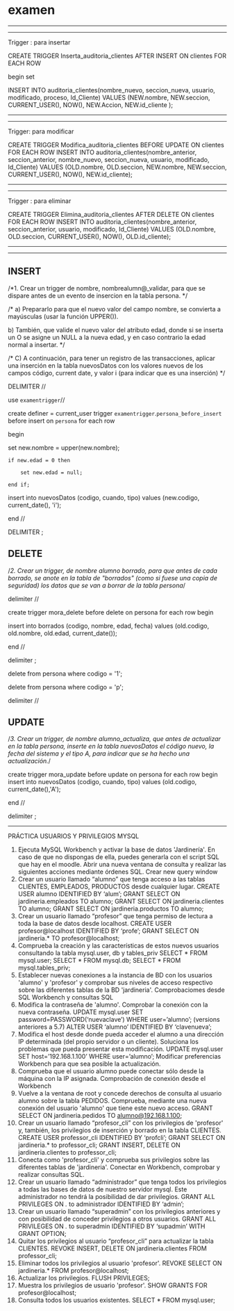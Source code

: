 # examen

---------------

_______________

Trigger : para insertar 

CREATE TRIGGER Inserta_auditoria_clientes AFTER INSERT ON clientes
FOR EACH ROW

begin set 

INSERT INTO auditoria_clientes(nombre_nuevo, seccion_nueva, usuario,
modificado, proceso, Id_Cliente)
VALUES (NEW.nombre, NEW.seccion, CURRENT_USER(), NOW(),
NEW.Accion, NEW.id_cliente );

--------------

______________

Trigger: para modificar

CREATE TRIGGER Modifica_auditoria_clientes BEFORE UPDATE ON clientes
FOR EACH ROW
INSERT INTO auditoria_clientes(nombre_anterior, seccion_anterior,
nombre_nuevo, seccion_nueva, usuario, modificado, Id_Cliente)
VALUES (OLD.nombre, OLD.seccion, NEW.nombre, NEW.seccion,
CURRENT_USER(), NOW(), NEW.id_cliente);

----------------
________________

Trigger : para eliminar

CREATE TRIGGER Elimina_auditoria_clientes AFTER DELETE ON clientes
FOR EACH ROW
INSERT INTO auditoria_clientes(nombre_anterior, seccion_anterior,
usuario, modificado, Id_Cliente)
VALUES (OLD.nombre, OLD.seccion, CURRENT_USER(), NOW(),
OLD.id_cliente);


----------------
________________
## INSERT


/*1. Crear un trigger de nombre, nombrealumn@_validar, 
para que se dispare antes de un evento
de insercion en
la tabla persona. */ 

/* a) Prepararlo para que el nuevo valor del campo nombre, se convierta a 
mayúsculas (usar la función UPPER()). 

b) También, que valide el nuevo valor del atributo edad, donde si se 
inserta un O se asigne un NULL a la nueva edad, y en caso contrario la edad 
normal a insertar. */

/* C) A continuación, para tener un registro de las transacciones, 
aplicar una inserción en la tabla nuevosDatos con los valores nuevos 
de los campos código, current date, y valor i (para indicar que es una inserción) */

DELIMITER //

use `examentrigger`//

create definer = current_user trigger `examentrigger`.`persona_before_insert` 
before insert on `persona` for each row 

begin

set new.nombre = upper(new.nombre);

    if new.edad = 0 then

		set new.edad = null;

	end if;

insert into nuevosDatos (codigo, cuando, tipo) values (new.codigo, current_date(), 'i');


end //

DELIMITER ;

## DELETE

/*2. Crear un trigger, de nombre alumno borrado, para que antes de cada borrado, 
se anote en la tabla de "borrados" (como si fuese una copia de seguridad) 
los datos que se van a borrar de la tabla persona*/

delimiter //

create trigger mora_delete before delete on persona for each row
begin 

insert into borrados (codigo, nombre, edad, fecha) values (old.codigo, old.nombre, old.edad, current_date());

end // 

delimiter ;

delete from persona where codigo = '1';

delete from persona where codigo = 'p';

delimiter //

## UPDATE

/*3. Crear un trigger, de nombre alumno_actualiza, que antes de actualizar 
en la tabla persona, inserte en la tabla nuevosDatos el código nuevo, 
la fecha del sistema y el tipo A, para indicar que se ha hecho una actualización.*/

create trigger mora_update before update on persona for each row
begin 
insert into nuevosDatos (codigo, cuando, tipo) values (old.codigo, current_date(),'A');

end // 

delimiter ;

_________________________________________

PRÁCTICA USUARIOS Y PRIVILEGIOS MYSQL
1. Ejecuta MySQL Workbench y activar la base de datos 'Jardinería'. En caso de que no dispongas
de ella, puedes generarla con el script SQL que hay en el moodle. Abrir una nueva ventana de
consulta y realizar las siguientes acciones mediante órdenes SQL.
Crear new query window
2. Crear un usuario llamado “alumno” que tenga acceso a las tablas CLIENTES, EMPLEADOS,
PRODUCTOS desde cualquier lugar.
CREATE USER alumno IDENTIFIED BY ‘alum’;
GRANT SELECT ON jardineria.empleados TO alumno;
GRANT SELECT ON jardineria.clientes TO alumno;
GRANT SELECT ON jardineria.productos TO alumno;
3. Crear un usuario llamado “profesor” que tenga permiso de lectura a toda la base de datos
desde localhost.
CREATE USER profesor@localhost IDENTIFIED BY ‘profe’;
GRANT SELECT ON jardineria.* TO profesor@localhost;
4. Comprueba la creación y las características de estos nuevos usuarios consultando la tabla
mysql.user, db y tables_priv
SELECT * FROM mysql.user;
SELECT * FROM mysql.db;
SELECT * FROM mysql.tables_priv;
5. Establecer nuevas conexiones a la instancia de BD con los usuarios 'alumno' y 'profesor' y
comprobar sus niveles de acceso respectivo sobre las diferentes tablas de la BD 'jardineria'.
Comprobaciomes desde SQL Workbench y consultas SQL
6. Modifica la contraseña de 'alumno'. Comprobar la conexión con la nueva contraseña.
UPDATE mysql.user SET password=PASSWORD(‘nuevaclave’) WHERE user=’alumno’;
(versions anteriores a 5.7)
ALTER USER ‘alumno’ IDENTIFIED BY ‘clavenueva’;
7. Modifica el host desde donde pueda acceder el alumno a una dirección IP determinada (del
propio servidor o un cliente). Soluciona los problemas que pueda presentar esta modificación.
UPDATE mysql.user SET host=’192.168.1.100’ WHERE user=’alumno’;
Modificar preferencias Workbench para que sea posible la actualización.
8. Comprueba que el usuario alumno puede conectar sólo desde la máquina con la IP asignada.
Comprobación de conexión desde el Workbench
9. Vuelve a la ventana de root y concede derechos de consulta al usuario alumno sobre la tabla
PEDIDOS. Comprueba, mediante una nueva conexión del usuario 'alumno' que tiene este
nuevo acceso.
GRANT SELECT ON jardineria.pedidos TO alumno@192.168.1.100;
10. Crear un usuario llamado “profesor_cli” con los privilegios de 'profesor' y, también, los
privilegios de inserción y borrado en la tabla CLIENTES.
CREATE USER professor_cli IDENTIFIED BY ‘profcli’;
GRANT SELECT ON jardineria.* to professor_cli;
GRANT INSERT, DELETE ON jardineria.clientes to professor_cli;
11. Conecta como 'profesor_cli' y comprueba sus privilegios sobre las diferentes tablas de
'jardineria'.
Conectar en Workbench, comprobar y realizar consultas SQL.
12. Crear un usuario llamado “administrador” que tenga todos los privilegios a todas las bases de
datos de nuestro servidor mysql. Este administrador no tendrá la posibilidad de dar
privilegios.
GRANT ALL PRIVILEGES ON *.* to administrador IDENTIFIED BY ‘admin’;
13. Crear un usuario llamado “superadmin” con los privilegios anteriores y con posibilidad de
conceder privilegios a otros usuarios.
GRANT ALL PRIVILEGES ON *.* to superadmin IDENTIFIED BY ‘supadmin’ WITH GRANT OPTION;
14. Quitar los privilegios al usuario “profesor_cli” para actualizar la tabla CLIENTES.
REVOKE INSERT, DELETE ON jardineria.clientes FROM professor_cli;
15. Eliminar todos los privilegios al usuario 'profesor'.
REVOKE SELECT ON jardineria.* FROM profesor@localhost;
16. Actualizar los privilegios.
FLUSH PRIVILEGES;
17. Muestra los privilegios de usuario 'profesor'.
SHOW GRANTS FOR profesor@localhost;
18. Consulta todos los usuarios existentes.
SELECT * FROM mysql.user;
